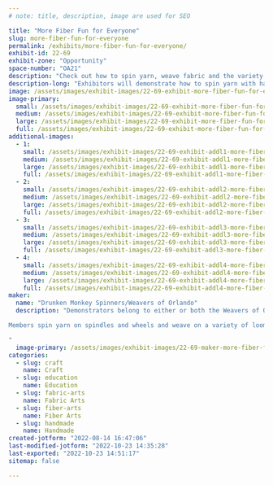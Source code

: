 ```yaml
---
# note: title, description, image are used for SEO

title: "More Fiber Fun for Everyone"
slug: more-fiber-fun-for-everyone
permalink: /exhibits/more-fiber-fun-for-everyone/
exhibit-id: 22-69
exhibit-zone: "Opportunity"
space-number: "OA21"
description: "Check out how to spin yarn, weave fabric and the variety of items that can be made with yarn!"
description-long: "Exhibitors will demonstrate how to spin yarn with hand spindles and wheels, weave fabric, knit/crochet with yarn, and other crafts that use yarn.  There will be many items to see/touch made from handspun yarn and/or woven.  There will also be a simple free takeaway activity for children."
image: /assets/images/exhibit-images/22-69-exhibit-more-fiber-fun-for-everyone-weaving-on-triangle-loom-large.jpeg
image-primary: 
  small: /assets/images/exhibit-images/22-69-exhibit-more-fiber-fun-for-everyone-weaving-on-triangle-loom-small.jpeg
  medium: /assets/images/exhibit-images/22-69-exhibit-more-fiber-fun-for-everyone-weaving-on-triangle-loom-medium.jpeg
  large: /assets/images/exhibit-images/22-69-exhibit-more-fiber-fun-for-everyone-weaving-on-triangle-loom-large.jpeg
  full: /assets/images/exhibit-images/22-69-exhibit-more-fiber-fun-for-everyone-weaving-on-triangle-loom-full.jpeg
additional-images: 
  - 1:
    small: /assets/images/exhibit-images/22-69-exhibit-addl1-more-fiber-fun-for-everyone-me-holding-sparky-mf2019-small.jpeg
    medium: /assets/images/exhibit-images/22-69-exhibit-addl1-more-fiber-fun-for-everyone-me-holding-sparky-mf2019-medium.jpeg
    large: /assets/images/exhibit-images/22-69-exhibit-addl1-more-fiber-fun-for-everyone-me-holding-sparky-mf2019-large.jpeg
    full: /assets/images/exhibit-images/22-69-exhibit-addl1-more-fiber-fun-for-everyone-me-holding-sparky-mf2019-full.jpeg
  - 2:
    small: /assets/images/exhibit-images/22-69-exhibit-addl2-more-fiber-fun-for-everyone-mf-burlap-takeaway-small.jpeg
    medium: /assets/images/exhibit-images/22-69-exhibit-addl2-more-fiber-fun-for-everyone-mf-burlap-takeaway-medium.jpeg
    large: /assets/images/exhibit-images/22-69-exhibit-addl2-more-fiber-fun-for-everyone-mf-burlap-takeaway-large.jpeg
    full: /assets/images/exhibit-images/22-69-exhibit-addl2-more-fiber-fun-for-everyone-mf-burlap-takeaway-full.jpeg
  - 3:
    small: /assets/images/exhibit-images/22-69-exhibit-addl3-more-fiber-fun-for-everyone-stinky-models-rh-woven-scarf-cropped-small.jpg
    medium: /assets/images/exhibit-images/22-69-exhibit-addl3-more-fiber-fun-for-everyone-stinky-models-rh-woven-scarf-cropped-medium.jpg
    large: /assets/images/exhibit-images/22-69-exhibit-addl3-more-fiber-fun-for-everyone-stinky-models-rh-woven-scarf-cropped-large.jpg
    full: /assets/images/exhibit-images/22-69-exhibit-addl3-more-fiber-fun-for-everyone-stinky-models-rh-woven-scarf-cropped-full.jpg
  - 4:
    small: /assets/images/exhibit-images/22-69-exhibit-addl4-more-fiber-fun-for-everyone-yarn-on-hand-spindle-small.jpeg
    medium: /assets/images/exhibit-images/22-69-exhibit-addl4-more-fiber-fun-for-everyone-yarn-on-hand-spindle-medium.jpeg
    large: /assets/images/exhibit-images/22-69-exhibit-addl4-more-fiber-fun-for-everyone-yarn-on-hand-spindle-large.jpeg
    full: /assets/images/exhibit-images/22-69-exhibit-addl4-more-fiber-fun-for-everyone-yarn-on-hand-spindle-full.jpeg
maker: 
  name: "Drunken Monkey Spinners/Weavers of Orlando"
  description: "Demonstrators belong to either or both the Weavers of Orlando or the Drunken Monkey Spinning group.  WoO celebrated its 75th anniversary several years ago, and has regular meetings, classes for a variety of fiber crafts, and demonstrates at several events a year.  The Drunken Monkey Spinners meet regularly and host an annual Distaff Day event in early January.

Members spin yarn on spindles and wheels and weave on a variety of looms.  They produce many items such as woven towels, shawls, bags, socks, etc.  They do other fiber arts such as knit, crochet, kumihimo, macrame, beading, basketry, etc.

"
  image-primary: /assets/images/exhibit-images/22-69-maker-more-fiber-fun-for-everyone-dolls-weave-and-do-kumihimo-medium.jpeg
categories: 
  - slug: craft
    name: Craft
  - slug: education
    name: Education
  - slug: fabric-arts
    name: Fabric Arts
  - slug: fiber-arts
    name: Fiber Arts
  - slug: handmade
    name: Handmade
created-jotform: "2022-08-14 16:47:06"
last-modified-jotform: "2022-10-23 14:35:28"
last-exported: "2022-10-23 14:51:17"
sitemap: false

---
```

